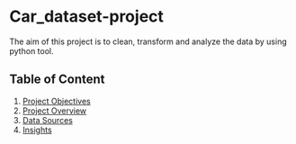 # Car_dataset-project
The aim of this project is to clean, transform and analyze the data by using python tool.

## Table of Content
1. [Project Objectives](#project-objectives)
2. [Project Overview](#project-overview)
3. [Data Sources](#data-sources)
4. [Insights](#insights)
